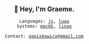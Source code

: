 <div align="center">
  <h2>👋 Hey, I'm Graeme.</h2>
  <samp>
    Languages:
    <a href="https://developer.mozilla.org/en-US/docs/Web/JavaScript">js</a>,
    <a href="https://luau.org/">luau</a>
    <br>
    Systems:
    <a href="https://www.apple.com/ca/macos/">macOS</a>,
    <a href="https://www.debian.org/">linux</a>
    <br>
    <br>
    Contact:
    <a href="mailto:ganiskowic@gmail.com">ganiskowicx@gmail.com</a><br>
  </samp>
</div>

